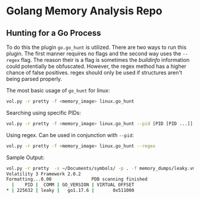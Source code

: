 # Golang Memory Analysis Repo

## Hunting for a Go Process

To do this the plugin `go.go_hunt` is utilized. There are two ways to run this plugin. The first manner requires no flags and the second way uses the `--regex` flag. The reason their is a flag is sometimes the *buildinfo* information could potentially be obfuscated. However, the regex method has a higher chance of false positives. regex should only be used if structures aren't being parsed properly.

The most basic usage of `go_hunt` for linux:
```bash
vol.py -r pretty -f <memory_image> linux.go_hunt 
```

Searching using specific PIDs:
```bash
vol.py -r pretty -f <memory_image> linux.go_hunt --pid [PID [PID ...]]
```

Using regex. Can be used in conjunction with `--pid`:
```bash
vol.py -r pretty -f <memory_image> linux.go_hunt --regex 
```

Sample Output:
```bash
vol.py -r pretty  -s ~/Documents/symbols/ -p . -f memory_dumps/leaky.vmem linux.go_hunt
Volatility 3 Framework 2.0.2
Formatting...0.00               PDB scanning finished                          
  |    PID |  COMM | GO_VERSION | VIRTUAL OFFSET
* | 225632 | leaky |   go1.17.6 |       0x511000
```